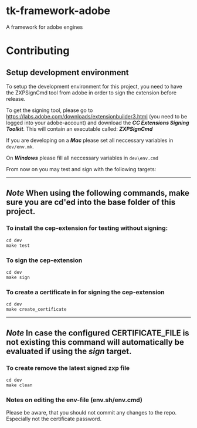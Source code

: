 # tk-framework-adobe

A framework for adobe engines


# Contributing

## Setup development environment

To setup the development environment for this project, you need to have the ZXPSignCmd tool from adobe in order to sign the extension before release.

To get the signing tool, please go to https://labs.adobe.com/downloads/extensionbuilder3.html (you need to be logged into your adobe-account) and download the ***CC Extensions Signing Toolkit***. This will contain an executable called: ***ZXPSignCmd***

If you are developing on a ***Mac*** please set all neccessary variables in `dev/env.mk`.

On ***Windows*** please fill all neccessary variables in `dev\env.cmd`

From now on you may test and sign with the following targets:

---
***Note***
When using the following commands, make sure you are cd'ed into the base folder of this project.
---


### To install the cep-extension for testing without signing:
```
cd dev
make test
```

### To sign the cep-extension
```
cd dev
make sign
```


### To create a certificate in for signing the cep-extension
```
cd dev
make create_certificate
```

---
***Note***
In case the configured CERTIFICATE_FILE is not existing this command will
automatically be evaluated if using the *sign* target.
---


### To create remove the latest signed zxp file
```
cd dev
make clean
```

### Notes on editing the env-file (env.sh/env.cmd)

Please be aware, that you should not commit any changes to the repo. Especially not the certificate password.


